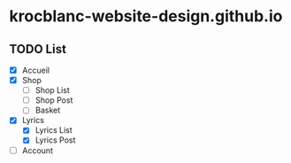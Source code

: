 # krocblanc-website-design.github.io

## TODO List
* [x] Accueil
* [x] Shop
  * [ ] Shop List
  * [ ] Shop Post
  * [ ] Basket
* [X] Lyrics
  * [x] Lyrics List
  * [X] Lyrics Post
* [ ] Account
